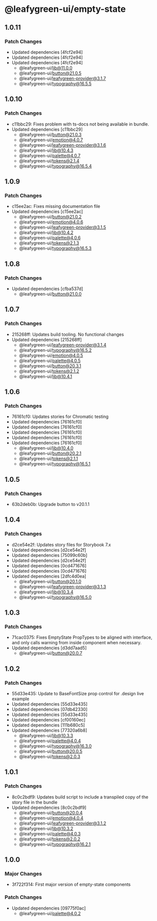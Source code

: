 # @leafygreen-ui/empty-state

## 1.0.11

### Patch Changes

- Updated dependencies [4fcf2e94]
- Updated dependencies [4fcf2e94]
- Updated dependencies [4fcf2e94]
  - @leafygreen-ui/lib@11.0.0
  - @leafygreen-ui/button@21.0.5
  - @leafygreen-ui/leafygreen-provider@3.1.7
  - @leafygreen-ui/typography@16.5.5

## 1.0.10

### Patch Changes

- c11bbc29: Fixes problem with ts-docs not being available in bundle.
- Updated dependencies [c11bbc29]
  - @leafygreen-ui/button@21.0.3
  - @leafygreen-ui/emotion@4.0.7
  - @leafygreen-ui/leafygreen-provider@3.1.6
  - @leafygreen-ui/lib@10.4.3
  - @leafygreen-ui/palette@4.0.7
  - @leafygreen-ui/tokens@2.1.4
  - @leafygreen-ui/typography@16.5.4

## 1.0.9

### Patch Changes

- c15ee2ac: Fixes missing documentation file
- Updated dependencies [c15ee2ac]
  - @leafygreen-ui/button@21.0.2
  - @leafygreen-ui/emotion@4.0.6
  - @leafygreen-ui/leafygreen-provider@3.1.5
  - @leafygreen-ui/lib@10.4.2
  - @leafygreen-ui/palette@4.0.6
  - @leafygreen-ui/tokens@2.1.3
  - @leafygreen-ui/typography@16.5.3

## 1.0.8

### Patch Changes

- Updated dependencies [cfba537d]
  - @leafygreen-ui/button@21.0.0

## 1.0.7

### Patch Changes

- 215268ff: Updates build tooling. No functional changes
- Updated dependencies [215268ff]
  - @leafygreen-ui/leafygreen-provider@3.1.4
  - @leafygreen-ui/typography@16.5.2
  - @leafygreen-ui/emotion@4.0.5
  - @leafygreen-ui/palette@4.0.5
  - @leafygreen-ui/button@20.3.1
  - @leafygreen-ui/tokens@2.1.2
  - @leafygreen-ui/lib@10.4.1

## 1.0.6

### Patch Changes

- 76161cf0: Updates stories for Chromatic testing
- Updated dependencies [76161cf0]
- Updated dependencies [76161cf0]
- Updated dependencies [76161cf0]
- Updated dependencies [76161cf0]
- Updated dependencies [76161cf0]
  - @leafygreen-ui/lib@10.4.0
  - @leafygreen-ui/button@20.2.1
  - @leafygreen-ui/tokens@2.1.1
  - @leafygreen-ui/typography@16.5.1

## 1.0.5

### Patch Changes

- 63b2deb0b: Upgrade button to v20.1.1

## 1.0.4

### Patch Changes

- d2ce54e2f: Updates story files for Storybook 7.x
- Updated dependencies [d2ce54e2f]
- Updated dependencies [75099c60b]
- Updated dependencies [d2ce54e2f]
- Updated dependencies [0cd471676]
- Updated dependencies [0cd471676]
- Updated dependencies [2dfc4d0ea]
  - @leafygreen-ui/button@20.1.0
  - @leafygreen-ui/leafygreen-provider@3.1.3
  - @leafygreen-ui/lib@10.3.4
  - @leafygreen-ui/typography@16.5.0

## 1.0.3

### Patch Changes

- 71cac0375: Fixes EmptyState PropTypes to be aligned with interface, and only calls warning from inside component when necessary.
- Updated dependencies [d3dd7aad5]
  - @leafygreen-ui/button@20.0.7

## 1.0.2

### Patch Changes

- 55d33e435: Update to BaseFontSize prop control for .design live example
- Updated dependencies [55d33e435]
- Updated dependencies [07db42330]
- Updated dependencies [55d33e435]
- Updated dependencies [cf00160ec]
- Updated dependencies [111b680c5]
- Updated dependencies [77320a6b8]
  - @leafygreen-ui/lib@10.3.3
  - @leafygreen-ui/palette@4.0.4
  - @leafygreen-ui/typography@16.3.0
  - @leafygreen-ui/button@20.0.5
  - @leafygreen-ui/tokens@2.0.3

## 1.0.1

### Patch Changes

- 8c0c2bdf9: Updates build script to include a transpiled copy of the story file in the bundle
- Updated dependencies [8c0c2bdf9]
  - @leafygreen-ui/button@20.0.4
  - @leafygreen-ui/emotion@4.0.4
  - @leafygreen-ui/leafygreen-provider@3.1.2
  - @leafygreen-ui/lib@10.3.2
  - @leafygreen-ui/palette@4.0.3
  - @leafygreen-ui/tokens@2.0.2
  - @leafygreen-ui/typography@16.2.1

## 1.0.0

### Major Changes

- 3f722f314: First major version of empty-state components

### Patch Changes

- Updated dependencies [09775f0ac]
  - @leafygreen-ui/palette@4.0.2
